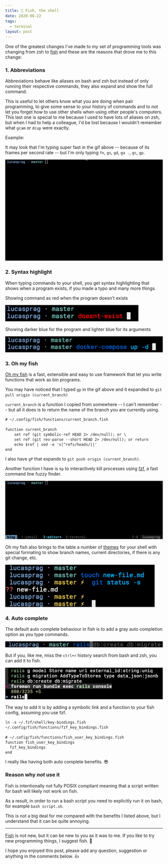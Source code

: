 ```yaml
---
title: 🐠 Fish, the shell
date: 2020-06-22
tags:
  - terminal
layout: post
---
```


One of the greatest changes I've made to my set of programming tools was changing from zsh to [fish](https://fishshell.com/) and these are the reasons that drove me to this change:

### 1. Abbreviations

Abbreviations behave like aliases on bash and zsh but instead of only running their respective commands, they also expand and show the full command.

This is useful to let others know what you are doing when pair programming, to give some sense to your history of commands and to not let you forget how to use other shells when using other people's computers. This last one is special to me because I used to have lots of aliases on zsh, but when I had to help a colleague, I'd be lost because I wouldn't remember what `gcam` or `dcup` were exactly.

Example:

It may look that I'm typing super fast in the gif above -- because of its frames per second rate -- but I'm only typing `fn`, `gs`, `gd`, `ga .`, `gc`, `gp`.

![Using fish abbreviations, commands expand as I type the abbreviations to let other know what you are doing and keep you give sense to your history.](/assets/images/posts/fish-abbreviations.gif)

### 2. Syntax highlight

When typing commands to your shell, you get syntax highlighting that shows when a program exists, if you made a typo and many more things.

Showing command as red when the program doesn't exists

![program doesn't exists](/assets/images/posts/fish-doesnt-exist.png)

Showing darker blue for the program and lighter blue for its arguments

![darker blue for program and lighter blue for its arguments](/assets/images/posts/fish-syntax-highlight.png)

### 3. Oh my fish

[Oh my fish](https://github.com/oh-my-fish/oh-my-fish) is a fast, extensible and easy to use framework that let you write functions that work as bin programs.

You may have noticed that I typed `gp` in the gif above and it expanded to `git pull origin (current_branch)`

`current_branch` is a function I copied from somewhere -- I can't remember -- but all it does is to return the name of the branch you are currently using.

```
# ~/.config/fish/functions/current_branch.fish

function current_branch
    set ref (git symbolic-ref HEAD 2> /dev/null); or \
    set ref (git rev-parse --short HEAD 2> /dev/null); or return
    echo $ref | sed -e 's|^refs/heads/||'
end
```

I also have `gP` that expands to `git push origin (current_branch)`.

Another function I have is `kp` to interactively kill processes using [fzf](https://github.com/junegunn/fzf), a fast command line fuzzy finder.

![using kp to kill a sleep program running forever](/assets/images/posts/fish-kp.gif)

Oh my fish also brings to the table a number of [themes](https://github.com/oh-my-fish/oh-my-fish/blob/master/docs/Themes.md) for your shell with special formating to show branch names, current directories, if there is any git change, etc.

![my custom fish theme is quite simple](/assets/images/posts/fish-oh-my-fish-shell.png)

### 4. Auto complete

The default auto complete behaviour in fish is to add a gray auto completion option as you type commands.

![default auto complete](/assets/images/posts/fish-autocomplete.png)

But if you, like me, miss the `ctrl+r` history search from bash and zsh, you can add it to fish.

![fzf auto complete](/assets/images/posts/fish-querying-history.png)

The way to add it is by adding a symbolic link and a function to your fish config, assuming you use fzf.

```
ln -s ~/.fzf/shell/key-bindings.fish ~/.config/fish/functions/fzf_key_bindings.fish

# ~/.cofig/fish/functions/fish_user_key_bindings.fish
function fish_user_key_bindings
  fzf_key_bindings
end
```

I really like having both auto complete benefits. 😎

### Reason why _not_ use it

Fish is intentionally not fully POSIX compliant meaning that a script written for bash will likely not work on fish.

As a result, in order to run a bash script you need to explicitly run it on bash, for example `bash script.sh`.

This is not a big deal for me compared with the benefits I listed above, but I understand that it can be quite annoying.

---

[Fish](https://fishshell.com/) is not new, but it can be new to you as it was to me. If you like to try new programming things, I suggest fish. 🐠

I hope you enjoyed this post, please add any question, suggestion or anything in the comments below. 👍


